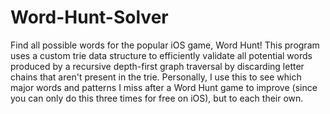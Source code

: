 # Word-Hunt-Solver
Find all possible words for the popular iOS game, Word Hunt! This program uses a custom trie data structure to efficiently validate all potential words produced by a recursive depth-first graph traversal by discarding letter chains that aren't present in the trie. 
Personally, I use this to see which major words and patterns I miss after a Word Hunt game to improve (since you can only do this three times for free on iOS), but to each their own.

